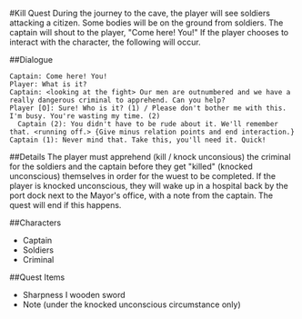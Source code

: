#Kill Quest
During the journey to the cave, the player will see soldiers attacking a citizen. Some bodies will be on the ground from soldiers. The captain will shout to the player, "Come here! You!" If the player chooses to interact with the character, the following will occur.

##Dialogue
```
Captain: Come here! You!
Player: What is it?
Captain: <looking at the fight> Our men are outnumbered and we have a really dangerous criminal to apprehend. Can you help?
Player [O]: Sure! Who is it? (1) / Please don't bother me with this. I'm busy. You're wasting my time. (2)
  Captain (2): You didn't have to be rude about it. We'll remember that. <running off.> {Give minus relation points and end interaction.}
Captain (1): Never mind that. Take this, you'll need it. Quick!

```
##Details
The player must apprehend (kill / knock unconsious) the criminal for the soldiers and the captain before they get "killed" (knocked unconscious) themselves in order for the wuest to be completed. If the player is knocked unconscious, they will wake up in a hospital back by the port dock next to the Mayor's office, with a note from the captain. The quest will end if this happens.

##Characters
* Captain
* Soldiers
* Criminal

##Quest Items
* Sharpness I wooden sword
* Note (under the knocked unconscious circumstance only)
